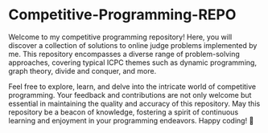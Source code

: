 # Competitive-Programming-REPO

Welcome to my competitive programming repository! Here, you will discover a collection of solutions to online judge problems implemented by me. This repository encompasses a diverse range of problem-solving approaches, covering typical ICPC themes such as dynamic programming, graph theory, divide and conquer, and more.

Feel free to explore, learn, and delve into the intricate world of competitive programming. Your feedback and contributions are not only welcome but essential in maintaining the quality and accuracy of this repository. May this repository be a beacon of knowledge, fostering a spirit of continuous learning and enjoyment in your programming endeavors. Happy coding! 🚀
